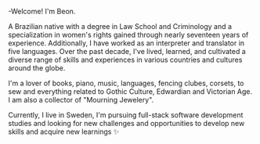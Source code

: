 -Welcome! I'm Beon.

A Brazilian native with a degree in Law School and Criminology and a specialization in women's rights gained through nearly seventeen years of experience. Additionally, I have worked as an interpreter and translator in five languages. Over the past decade, I've lived, learned, and cultivated a diverse range of skills and experiences in various countries and cultures around the globe.

I'm a lover of books, piano, music, languages, fencing clubes, corsets, to sew and everything related to Gothic Culture, Edwardian and Victorian Age. I am also a collector of  "Mourning Jewelery".

Currently, I live in Sweden, I'm pursuing full-stack software development studies and looking for new challenges and opportunities to develop new skills and acquire new learnings ✨  
<!---
beondska/beondska is a ✨ special ✨ repository because its `README.md` (this file) appears on your GitHub profile.
You can click the Preview link to take a look at your changes.
--->
